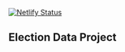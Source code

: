 [![Netlify Status](https://api.netlify.com/api/v1/badges/f986666a-6fea-4514-89b4-56d2b272943f/deploy-status)](https://app.netlify.com/sites/election-data-project/deploys)

## Election Data Project
